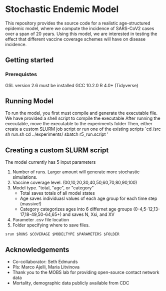 # Stochastic Endemic Model
This repository provides the source code for a realistic age-structured epidemic model, where we compute the incidence of SARS-CoV2 cases over a span of 
20 years. Using this model, we are interested in testing the effect that different vaccine coverage schemes will have on disease incidence. 

## Getting started
### Prerequistes
GSL version 2.6 must be installed 
GCC 10.2.0
R 4.0+ (Tidyverse) 
		
## Running Model
To run the model, you first must compile and generate the executable file. 
We have provided a shell script to compile the executable 
After running the executable, move the executable to the experiments folder
Then, either create a custom SLURM job script or run one of the existing scripts 
`cd /src
 sh run.sh 
cd ../experiments/
sbatch r5_run.script ' 

## Creating a custom SLURM script 

The model currently has 5 input parameters 
	
1. Number of runs. Larger amount will generate more stochastic simulations.
2. Vaccine coverage level. (00,10,20,30,40,50,60,70,80,90,100)
3. Model type. "total, "age", or "category"
    - Total saves totals of all model states
    - Age saves individuasl values of each age group for each time step (massive!) 
    - Category categorizes ages into 6 differnet age groups (0-4,5-12,13-17,18-49,50-64,65+) and saves N, Xsi, and XV 
4. Parameter .csv file location
5. Folder specifying where to save files. 
	
`srun $RUNS $COVERAGE $MODELTYPE $PARAMETERS $FOLDER`

## Acknowledgements
- Co-collaborator: Seth Edmunds
- PIs: Marco Ajelli, Maria Litvinova 
- Thank you to the MOBS lab for providing open-source contact network data
- Mortality, demographic data publicly available from CDC 
	  
		
